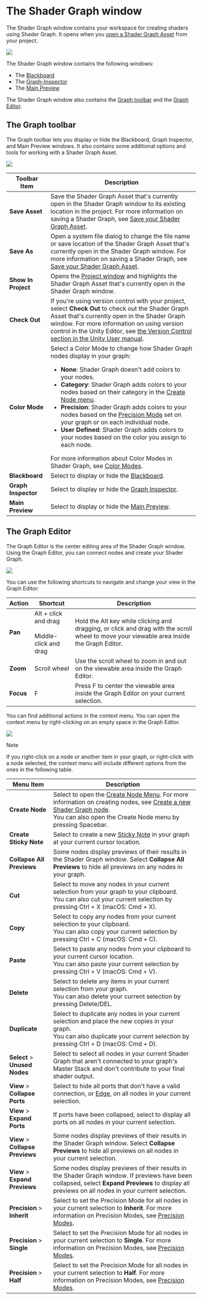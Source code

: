 # The Shader Graph window

The Shader Graph window contains your workspace for creating shaders using Shader Graph. It opens when you [open a Shader Graph Asset](Open-Graph-Edit.md) from your project.

![](images/)
<!-- Add an image that shows the Graph window -->

The Shader Graph window contains the following windows:

- The [Blackboard](Blackboard.md)
- The [Graph-Inspector](Graph-Inspector.md)
- The [Main Preview](Main-Preview.md)

The Shader Graph window also contains the [Graph toolbar](#the-graph-toolbar) and the [Graph Editor](#the-graph-editor).

## The Graph toolbar

The Graph toolbar lets you display or hide the Blackboard, Graph Inspector, and Main Preview windows. It also contains some additional options and tools for working with a Shader Graph Asset.

![](images/)
<!-- Add an image that shows the Graph toolbar -->

<table>
<thead>
<tr>
<th><strong>Toolbar Item</strong></th>
<th><strong>Description</strong></th>
</tr>
</thead>
<tbody>
<tr>
<td><strong>Save Asset</strong></td>
<td>Save the Shader Graph Asset that's currently open in the Shader Graph window to its existing location in the project. For more information on saving a Shader Graph, see <a href="Save-Graph-Asset.md">Save your Shader Graph Asset</a>.</td>
</tr>
<tr>
<td><strong>Save As</strong></td>
<td>Open a system file dialog to change the file name or save location of the Shader Graph Asset that's currently open in the Shader Graph window. For more information on saving a Shader Graph, see <a href="Save-Graph-Asset.md">Save your Shader Graph Asset</a>.</td>
</tr>
<tr>
<td><strong>Show In Project</strong></td>
<td>Opens the <a href="https://docs.unity3d.com/Documentation/Manual/ProjectView.html">Project window</a> and highlights the Shader Graph Asset that's currently open in the Shader Graph window.</td>
</tr>
<tr>
<td><strong>Check Out</strong></td>
<td>If you're using version control with your project, select <strong>Check Out</strong> to check out the Shader Graph Asset that's currently open in the Shader Graph window. For more information on using version control in the Unity Editor, see <a href="https://docs.unity3d.com/Documentation/Manual/VersionControl.html">the Version Control section in the Unity User manual</a>.</td>
</tr>
<tr>
<td><strong>Color Mode</strong></td>
<td>Select a Color Mode to change how Shader Graph nodes display in your graph:
<ul>
<li><strong>None</strong>: Shader Graph doesn't add colors to your nodes.</li>
<li><strong>Category</strong>: Shader Graph adds colors to your nodes based on their category in the <a href="Create-Node-Menu.md">Create Node menu</a>.</li>
<li><strong>Precision</strong>: Shader Graph adds colors to your nodes based on the <a href="Precision-Modes.md">Precision Mode</a> set on your graph or on each individual node.</li>
<li><strong>User Defined</strong>: Shader Graph adds colors to your nodes based on the color you assign to each node.</li>
</ul>
For more information about Color Modes in Shader Graph, see <a href="Color-Modes.md">Color Modes</a>.
</td>
</tr>
<tr>
<td><strong>Blackboard</strong></td>
<td>Select to display or hide the <a href="Blackboard.md">Blackboard</a>.</td>
</tr>
<tr>
<td><strong>Graph Inspector</strong></td>
<td>Select to display or hide the <a href="Graph-Inspector.md">Graph Inspector</a>.</td>
</tr>
<tr>
<td><strong>Main Preview</strong></td>
<td>Select to display or hide the <a href="Main-Preview.md">Main Preview</a>.</td>
</tr>
</tbody>
</table>

## The Graph Editor

The Graph Editor is the center editing area of the Shader Graph window. Using the Graph Editor, you can connect nodes and create your Shader Graph.

![](images/)
<!-- Add an image that shows the Graph Editor -->

You can use the following shortcuts to navigate and change your view in the Graph Editor:

<table>
<thead>
<tr>
<th><strong>Action</strong></th>
<th><strong>Shortcut</strong></th>
<th><strong>Description</strong></th>
</tr>
</thead>
<tbody>
<tr>
<td><strong>Pan</strong></td>
<td> Alt + click and drag <br/> <br/>Middle-click and drag</td>
<td>Hold the Alt key while clicking and dragging, or click and drag with the scroll wheel to move your viewable area inside the Graph Editor.</td>
</tr>
<tr>
<td><strong>Zoom</strong></td>
<td>Scroll wheel</td>
<td>Use the scroll wheel to zoom in and out on the viewable area inside the Graph Editor.</td>
</tr>
<tr>
<td><strong>Focus</strong></td>
<td>F</td>
<td>Press F to center the viewable area inside the Graph Editor on your current selection.</td>
</tr>
</tbody>
</table>

You can find additional actions in the context menu. You can open the context menu by right-clicking on an empty space in the Graph Editor.

![](images/)
<!-- Add an image that shows the Context Menu -->

> [!NOTE]
> If you right-click on a node or another item in your graph, or right-click with a node selected, the context menu will include different options from the ones in the following table.

<table>
<thead>
<tr>
<th><strong>Menu Item</strong></th>
<th><strong>Description</strong></th>
</tr>
</thead>
<tbody>
<tr>
<td><strong>Create Node</strong></td>
<td>Select to open the <a href="Create-Node-Menu.md">Create Node Menu</a>. For more information on creating nodes, see <a href="Create-New-Node.md">Create a new Shader Graph node</a>. <br/> You can also open the Create Node menu by pressing Spacebar.</td>
</tr>
<tr>
<td><strong>Create Sticky Note</strong></td>
<td>Select to create a new <a href="Sticky-Notes.md">Sticky Note</a> in your graph at your current cursor location.</td>
</tr>
<tr>
<td><strong>Collapse All Previews</strong></td>
<td>Some nodes display previews of their results in the Shader Graph window. Select <strong>Collapse All Previews</strong> to hide all previews on any nodes in your graph.</td>
</tr>
<tr>
<td><strong>Cut</strong></td>
<td>Select to move any nodes in your current selection from your graph to your clipboard. <br/> You can also cut your current selection by pressing Ctrl + X (macOS: Cmd + X).</td>
</tr>
<tr>
<td><strong>Copy</strong></td>
<td>Select to copy any nodes from your current selection to your clipboard. <br/> You can also copy your current selection by pressing Ctrl + C (macOS: Cmd + C).</td>
</tr>
<tr>
<td><strong>Paste</strong></td>
<td>Select to paste any nodes from your clipboard to your current cursor location. <br/> You can also paste your current selection by pressing Ctrl + V (macOS: Cmd + V).</td>
</tr>
<tr>
<td><strong>Delete</strong></td>
<td>Select to delete any items in your current selection from your graph. <br/> You can also delete your current selection by pressing Delete/DEL.</td>
</tr>
<tr>
<td><strong>Duplicate</strong></td>
<td>Select to duplicate any nodes in your current selection and place the new copies in your graph. <br/> You can also duplicate your current selection by pressing Ctrl + D (macOS: Cmd + D).</td>
</tr>
<tr>
<td><strong>Select</strong> &gt; <strong>Unused Nodes</strong></td>
<td>Select to select all nodes in your current Shader Graph that aren't connected to your graph's Master Stack and don't contribute to your final shader output.</td>
</tr>
<tr>
<td><strong>View</strong> &gt; <strong>Collapse Ports</strong></td>
<td>Select to hide all ports that don't have a valid connection, or <a href="Edge.md">Edge</a>, on all nodes in your current selection.</td>
</tr>
<tr>
<td><strong>View</strong> &gt; <strong>Expand Ports</strong></td>
<td>If ports have been collapsed, select to display all ports on all nodes in your current selection.</td>
</tr>
<tr>
<td><strong>View</strong> &gt; <strong>Collapse Previews</strong></td>
<td>Some nodes display previews of their results in the Shader Graph window. Select <strong>Collapse Previews</strong> to hide all previews on all nodes in your current selection.</td>
</tr>
<tr>
<td><strong>View</strong> &gt; <strong>Expand Previews</strong></td>
<td>Some nodes display previews of their results in the Shader Graph window. If previews have been collapsed, select <strong>Expand Previews</strong> to display all previews on all nodes in your current selection.</td>
</tr>
<tr>
<td><strong>Precision</strong> &gt; <strong>Inherit</strong></td>
<td>Select to set the Precision Mode for all nodes in your current selection to <strong>Inherit</strong>. For more information on Precision Modes, see <a href="Precision-Modes.md">Precision Modes</a>.</td>
</tr>
<tr>
<td><strong>Precision</strong> &gt; <strong>Single</strong></td>
<td>Select to set the Precision Mode for all nodes in your current selection to <strong>Single</strong>. For more information on Precision Modes, see <a href="Precision-Modes.md">Precision Modes</a>.</td>
</tr>
<tr>
<td><strong>Precision</strong> &gt; <strong>Half</strong></td>
<td>Select to set the Precision Mode for all nodes in your current selection to <strong>Half</strong>. For more information on Precision Modes, see <a href="Precision-Modes.md">Precision Modes</a>.</td>
</tr>
</tbody>
</table>
